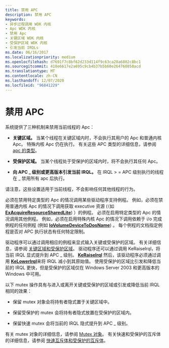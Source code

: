 ```yaml
---
title: 禁用 APC
description: 禁用 APC
keywords:
- 异步过程调用 WDK 内核
- Apc WDK 内核
- 禁用 Apc
- 关键区域 WDK 内核
- 受保护区域 WDK 内核
- 引发当前 IRQLs
ms.date: 06/16/2017
ms.localizationpriority: medium
ms.openlocfilehash: d7691f7c8bf62d233d114f9c63ca28a6802c8bc1
ms.sourcegitcommit: 418e6617e2a695c9cb4b37b5b60e264760858acd
ms.translationtype: MT
ms.contentlocale: zh-CN
ms.lasthandoff: 12/07/2020
ms.locfileid: "96841229"
---
```

# <a name="disabling-apcs"></a>禁用 APC


系统提供了三种机制来禁用当前线程的 Apc：

-   **关键区域。** 当某个线程在关键区域内时，不会执行其用户的 Apc 和普通内核 Apc。 特殊内核 Apc 仍在执行。 有关这些 APC 类型的详细信息，请参阅 [apc 的类型](types-of-apcs.md)。

-   **受保护区域。** 当某个线程处于受保护的区域内时，将不会执行其任何 Apc。

-   **向 APC \_ 级别或更高版本引发当前 IRQL。** 在 IRQL &gt; = APC 级别执行的线程在 \_ 禁用所有 apc 后执行。

请注意，这些设置适用于当前线程，不会影响任何其他线程的行为。

必须在禁用特定类型的 Apc 的情况调用某些驱动程序支持例程。 例如，必须在禁用普通内核 Apc 的情况下调用获取 executive 资源 (（如 [**ExAcquireResourceSharedLite**](/previous-versions/ff544363(v=vs.85))) ）的例程。 必须在启用特定类型的 Apc 的情况调用其他例程。 例如，必须在启用特殊内核 Apc 的情况下调用依赖于 i/o 完成例程的任何例程 (例如 [**IoVolumeDeviceToDosName**](/windows-hardware/drivers/ddi/ntddk/nf-ntddk-iovolumedevicetodosname)) 。 每个例程的文档指定例程是否对 APC 执行状态有任何特定限制。

驱动程序可以通过调用相应的例程来显式输入关键或受保护的区域。 有关详细信息，请参阅 [关键区域和受保护区域](critical-regions-and-guarded-regions.md)。 驱动程序还可以通过调用 KeRaiseIrql，将当前 IRQL 显式提升到 APC \_ 级别。 [**KeRaiseIrql**](/windows-hardware/drivers/ddi/wdm/nf-wdm-keraiseirql) 然后，该驱动程序必须通过调用 [**KeLowerIrql**](/windows-hardware/drivers/ddi/wdm/nf-wdm-kelowerirql)来将 IRQL 减小到其原始值。 使用受保护的区域比引发和降低当前的 IRQL 更快，但是受保护的区域仅在 Windows Server 2003 和更高版本的 Windows 中可用。

以下 mutex 操作具有与进入或离开关键或受保护的区域或引发或降低当前 IRQL 相同的效果：

-   保留 mutex 对象会将持有者隐式置于关键区域中。

-   保留受保护的 mutex 会将持有者隐式放置在受保护的区域内。

-   保留快速 mutex 会将当前的 IRQL 隐式提升到 APC \_ 级别。

有关 mutex 对象的详细信息，请参阅 [Mutex 对象](introduction-to-mutex-objects.md)。 有关快速和受保护的互斥体的详细信息，请参阅 [快速互斥体和受保护的互斥体](fast-mutexes-and-guarded-mutexes.md)。

 

